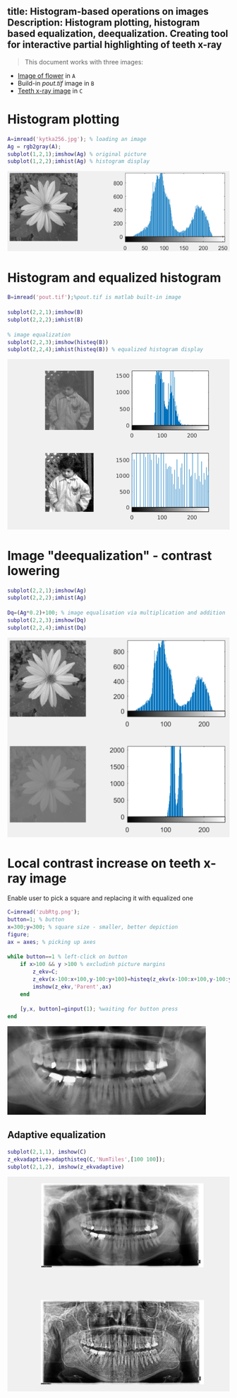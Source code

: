 title: Histogram-based operations on images
Description: Histogram plotting, histogram based equalization, deequalization. Creating tool for interactive partial highlighting of teeth x-ray
---
>This document works with three images: 

* [Image of flower](media/kytka256.jpg) in `A` 
* Build-in *pout.tif* image in `B`
* [Teeth x-ray image](media/zubRtg.png) in `C` 
# Histogram plotting

```matlab
A=imread('kytka256.jpg'); % loading an image 
Ag = rgb2gray(A);
subplot(1,2,1);imshow(Ag) % original picture
subplot(1,2,2);imhist(Ag) % histogram display
```
![](media/2017-12-18-14-54-00.png)
# Histogram and equalized histogram
``` matlab
B=imread('pout.tif');%pout.tif is matlab built-in image 

subplot(2,2,1);imshow(B)
subplot(2,2,2);imhist(B)

% image equalization
subplot(2,2,3);imshow(histeq(B))
subplot(2,2,4);imhist(histeq(B)) % equalized histogram display 
```
![](media/hist2_pout.png)
# Image "deequalization" - contrast lowering
``` matlab
subplot(2,2,1);imshow(Ag)
subplot(2,2,2);imhist(Ag)

Dq=(Ag*0.2)+100; % image equalisation via multiplication and addition
subplot(2,2,3);imshow(Dq)
subplot(2,2,4);imhist(Dq) 
```
![](media/2017-12-18-14-57-53.png)
# Local contrast increase on teeth x-ray image
Enable user to pick a square and replacing it with equalized one

``` matlab
C=imread('zubRtg.png');
button=1; % button
x=300;y=300; % square size - smaller, better depiction
figure;
ax = axes; % picking up axes

while button==1 % left-click on button
    if x>100 && y >100 % excludinh picture margins
        z_ekv=C;
        z_ekv(x-100:x+100,y-100:y+100)=histeq(z_ekv(x-100:x+100,y-100:y+100));
        imshow(z_ekv,'Parent',ax)
    end
    
    [y,x, button]=ginput(1); %waiting for button press
end
```
![](media/zubr_anim.gif)
## Adaptive equalization
``` matlab
subplot(2,1,1), imshow(C)
z_ekvadaptive=adapthisteq(C,'NumTiles',[100 100]); 
subplot(2,1,2), imshow(z_ekvadaptive) 
```
![](media/hist5_zubr_adeq.png)
